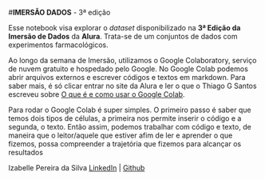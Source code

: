 #**IMERSÃO DADOS** - 3ª edição

Esse notebook visa explorar o *dataset* disponibilizado na **3ª Edição da Imersão de Dados** da **Alura**. Trata-se de um conjuntos de dados com experimentos farmacológicos.

Ao longo da semana de Imersão, utilizamos o Google Colaboratory, serviço de nuvem gratuito e hospedado pelo Google. No Google Colab podemos abrir arquivos externos e escrever códigos e textos em markdown. Para saber mais, é só clicar entrar no site da Alura e ler o que o Thiago G Santos escreveu sobre [O que é e como usar o Google Colab](https://www.alura.com.br/artigos/google-colab-o-que-e-e-como-usar).

Para rodar o Google Colab é super simples. O primeiro passo é saber que temos dois tipos de células, a primeira nos permite inserir o código e a segunda, o texto. Então assim, podemos trabalhar com código e texto, de maneira que o leitor/aquele que estiver afim de ler e aprender o que fizemos, possa compreender a trajetória que fizemos para alcançar os resultados

Izabelle Pereira da Silva
[LinkedIn](https://www.linkedin.com/in/silvaizabelle/) | [Github](https://github.com/silvaizabelle) 

